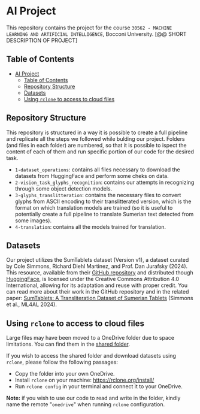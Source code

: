 # AI Project
This repository contains the project for the course `30562 - MACHINE LEARNING AND ARTIFICIAL INTELLIGENCE`, Bocconi University.
[@@ SHORT DESCRIPTION OF PROJECT]

## Table of Contents

- [AI Project](#ai-project)
  - [Table of Contents](#table-of-contents)
  - [Repository Structure](#repository-structure)
  - [Datasets](#datasets)
  - [Using `rclone` to access to cloud files](#using-rclone-to-access-to-cloud-files)

## Repository Structure
This repository is structured in a way it is possible to create a full pipeline and replicate all the steps we followed while bulding our project. Folders (and files in each folder) are numbered, so that it is possible to ispect the content of each of them and run specific portion of our code for the desired task.
- `1-dataset_operations`: contains all files necessary to download the datasets from HuggingFace and perform some cheks on data.
- `2-vision_task_glyphs_recognition`: contains our attempts in recognizing through some object detection models.
- `3-glyphs_translitteration`: contains the necessary files to convert glyphs from ASCII encoding to their translitterated version, which is the format on which translation models are trained (so it is useful to potentially create a full pipeline to translate Sumerian text detected from some images).
- `4-translation`: contains all the models trained for translation.

## Datasets
Our project utilizes the SumTablets dataset (Version v1), a dataset curated by Cole Simmons, Richard Diehl Martinez, and Prof. Dan Jurafsky (2024). This resource, available from their [GitHub repository](https://github.com/colesimmons/SumTablets) and distributed though [HuggingFace](https://huggingface.co/datasets/colesimmons/sumtablets), is licensed under the Creative Commons Attribution 4.0 International, allowing for its adaptation and reuse with proper credit. You can read more about their work in the GitHub repository and in the related paper: [SumTablets: A Transliteration Dataset of Sumerian Tablets](https://aclanthology.org/2024.ml4al-1.20/) (Simmons et al., ML4AL 2024).

## Using `rclone` to access to cloud files

Large files may have been moved to a OneDrive folder due to space limitations. You can find them in the [shared folder](https://bocconi-my.sharepoint.com/:f:/g/personal/samuele_straccialini_studbocconi_it/EjLdGCkSWehAq587J8KcJ9YBEsersXTvplLDyZ8OBpLDfA?e=PW31EI).

If you wish to access the shared folder and download datasets using `rclone`, please follow the following passages:
- Copy the folder into your own OneDrive.
- Install `rclone` on your machine: https://rclone.org/install/
- Run `rclone config` in your terminal and connect it to your OneDrive.

**Note:** if you wish to use our code to read and write in the folder, kindly name the remote "`onedrive`" when running `rclone` configuration.
